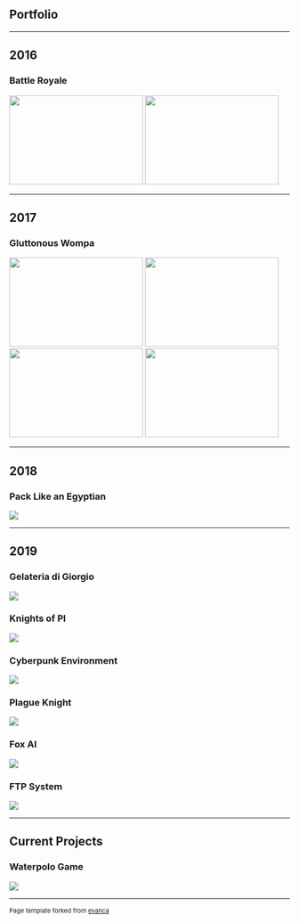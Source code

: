 ## Portfolio

---

## 2016
### Battle Royale

<img src="images/dummy_thumbnail.jpg" width="240" height="160"/>
<img src="images/dummy_thumbnail.jpg" width="240" height="160"/>

---

## 2017
### Gluttonous Wompa

<img src="images/dummy_thumbnail.jpg" width="240" height="160"/>
<img src="images/dummy_thumbnail.jpg" width="240" height="160"/>
<img src="images/dummy_thumbnail.jpg" width="240" height="160"/>
<img src="images/dummy_thumbnail.jpg" width="240" height="160"/>

---

## 2018
### Pack Like an Egyptian
<img src="images/dummy_thumbnail.jpg?raw=true"/>

---

## 2019
### Gelateria di Giorgio
<img src="images/dummy_thumbnail.jpg?raw=true"/>

### Knights of PI
<img src="images/dummy_thumbnail.jpg?raw=true"/>

### Cyberpunk Environment
<img src="images/dummy_thumbnail.jpg?raw=true"/>

### Plague Knight
<img src="images/dummy_thumbnail.jpg?raw=true"/>

### Fox AI
<img src="images/dummy_thumbnail.jpg?raw=true"/>

### FTP System
<img src="images/dummy_thumbnail.jpg?raw=true"/>

---

## Current Projects
### Waterpolo Game
<img src="images/dummy_thumbnail.jpg?raw=true"/>

---

<p style="font-size:11px">Page template forked from <a href="https://github.com/evanca/quick-portfolio">evanca</a></p>
<!-- Remove above link if you don't want to attibute -->